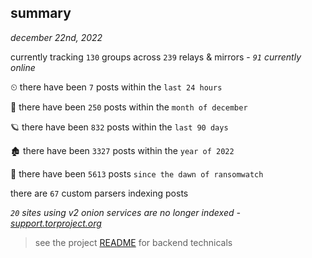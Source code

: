 
## summary
_december 22nd, 2022_

currently tracking `130` groups across `239` relays & mirrors - _`91` currently online_

⏲ there have been `7` posts within the `last 24 hours`

🦈 there have been `250` posts within the `month of december`

🪐 there have been `832` posts within the `last 90 days`

🏚 there have been `3327` posts within the `year of 2022`

🦕 there have been `5613` posts `since the dawn of ransomwatch`

there are `67` custom parsers indexing posts

_`20` sites using v2 onion services are no longer indexed - [support.torproject.org](https://support.torproject.org/onionservices/v2-deprecation/)_

> see the project [README](https://github.com/joshhighet/ransomwatch#ransomwatch--) for backend technicals
